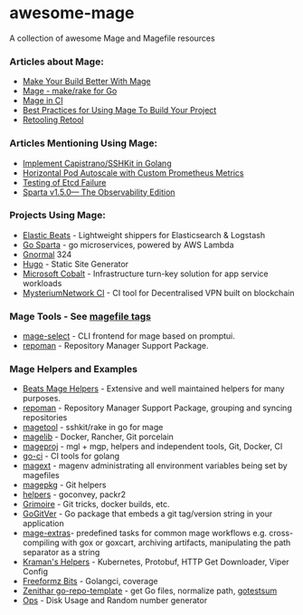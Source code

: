 # awesome-mage
A collection of awesome Mage and Magefile resources


### Articles about Mage:
+ [Make Your Build Better With Mage](https://blog.gopheracademy.com/advent-2017/mage/)
+ [Mage - make/rake for Go](https://npf.io/2018/09/mage/)
+ [Mage in CI](https://magefile.org/blog/2018/09/mage-in-ci/)
+ [Best Practices for Using Mage To Build Your Project](https://blog.gopheracademy.com/advent-2018/mage-best-practices/)
+ [Retooling Retool](https://npf.io/2019/05/retooling-retool/)

### Articles Mentioning Using Mage:
+ [Implement Capistrano/SSHKit in Golang](https://medium.com/@zhimin.wen/implement-capistrano-sshkit-in-golang-32d8d094e65d)
+ [Horizontal Pod Autoscale with Custom Prometheus Metrics](https://itnext.io/horizontal-pod-autoscale-with-custom-metrics-8cb13e9d475)
+ [Testing of Etcd Failure](https://medium.com/@zhimin.wen/testing-of-etcd-failure-936dc5833a62)
+ [Sparta v1.5.0— The Observability Edition](https://medium.com/@mweagle/sparta-v1-5-0-the-observability-edition-a8257eeb11d6)

### Projects Using Mage:
+ [Elastic Beats](https://github.com/elastic/beats/) - Lightweight shippers for Elasticsearch & Logstash
+ [Go Sparta](https://github.com/mweagle/Sparta) - go microservices, powered by AWS Lambda
+ [Gnormal](https://github.com/gnormal/gnorm) 324
+ [Hugo](https://github.com/gohugoio/hugo/) - Static Site Generator
+ [Microsoft Cobalt](https://github.com/microsoft/cobalt) - Infrastructure turn-key solution for app service workloads
+ [MysteriumNetwork CI](github.com/mysteriumnetwork/go-ci) - CI tool for Decentralised VPN built on blockchain

### Mage Tools - See [magefile tags](https://github.com/topics/magefile)
+ [mage-select](https://github.com/iwittkau/mage-select) - CLI frontend for mage based on promptui.
+ [repoman](https://github.com/cabify/repoman) - Repository Manager Support Package.
 

### Mage Helpers and Examples
+ [Beats Mage Helpers](https://github.com/elastic/beats/tree/master/dev-tools/mage) - Extensive and well maintained helpers for many purposes.
+ [repoman](https://github.com/cabify/repoman) - Repository Manager Support Package, grouping and syncing repositories
+ [magetool](https://github.com/zhiminwen/magetool) - sshkit/rake in go for mage
+ [magelib](https://github.com/denkhaus/magelib) - Docker, Rancher, Git porcelain
+ [mageproj](https://github.com/voyages-sncf-technologies/mageproj) - mgl + mgp, helpers and independent tools, Git, Docker, CI 
+ [go-ci](https://github.com/mysteriumnetwork/go-ci) - CI tools for golang
+ [magext](https://github.com/pvormste/magext) - magenv administrating all environment variables being set by magefiles
+ [magepkg](https://github.com/TheThingsIndustries/magepkg) - Git helpers
+ [helpers](https://github.com/lalloni/magelib/tree/master/helpers) - goconvey, packr2
+ [Grimoire](https://github.com/VixsTy/grimoire/) - Git tricks, docker builds, etc.
+ [GoGitVer](https://github.com/aletheia7/gogitver) - Go package that embeds a git tag/version string in your application
+ [mage-extras](https://github.com/mcandre/mage-extras)- predefined tasks for common mage workflows e.g. cross-compiling with gox or goxcart,  archiving artifacts, manipulating the path separator as a string
+ [Kraman's Helpers](https://github.com/kraman/mage-helpers) - Kubernetes, Protobuf, HTTP Get Downloader, Viper Config
+ [Freeformz Bits](https://github.com/freeformz/bits) - Golangci, coverage
+ [Zenithar go-repo-template](https://github.com/Zenithar/go-repo-template) - get Go files, normalize path, [gotestsum](https://github.com/gotestyourself/gotestsum)
+ [Ops](https://github.com/ymgyt/ops) - Disk Usage and Random number generator
